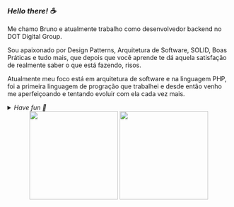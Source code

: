 ### <i>Hello there! ☕</i>

Me chamo Bruno e atualmente trabalho como desenvolvedor backend no DOT Digital Group.

Sou apaixonado por Design Patterns, Arquitetura de Software, SOLID, Boas Práticas e tudo mais, que depois que você aprende te dá aquela satisfação de realmente saber o que está fazendo, risos.

Atualmente meu foco está em arquitetura de software e na linguagem PHP, foi a primeira linguagem de progração que trabalhei e desde então venho me aperfeiçoando e tentando evoluir com ela cada vez mais.

<details>
  <summary><i>Have fun 🤝</i></summary>
  <p align="center">
    <img width="829px" align="center" src="https://i.imgur.com/sLDOU2n.png" />
  </p>
</details>

<div align="center">
  <img height="200em" src="https://github-readme-stats-brunobolting.vercel.app/api/top-langs/?username=brunobolting&hide=html&layout=compact&theme=tokyonight" />
  <img height="200em" src="https://github-readme-stats-brunobolting.vercel.app/api?username=brunobolting&theme=tokyonight"/>
</div>
